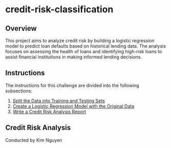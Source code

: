 # credit-risk-classification

## Overview

This project aims to analyze credit risk by building a logistic regression model to predict loan defaults based on historical lending data. The analysis focuses on assessing the health of loans and identifying high-risk loans to assist financial institutions in making informed lending decisions.

## Instructions

The instructions for this challenge are divided into the following subsections:

1. [Split the Data into Training and Testing Sets](#split-the-data-into-training-and-testing-sets)
2. [Create a Logistic Regression Model with the Original Data](#create-a-logistic-regression-model-with-the-original-data)
3. [Write a Credit Risk Analysis Report](#write-a-credit-risk-analysis-report)

## Credit Risk Analysis

Conducted by Kim Nguyen
